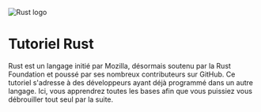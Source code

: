 ![Rust logo](https://blog.guillaume-gomez.fr/blog/rust-logo.png)

# Tutoriel Rust

Rust est un langage initié par Mozilla, désormais soutenu par la Rust Foundation et poussé par ses nombreux contributeurs sur GitHub. Ce tutoriel s'adresse à des développeurs ayant déjà programmé dans un autre langage. Ici, vous apprendrez toutes les bases afin que vous puissiez vous débrouiller tout seul par la suite.
